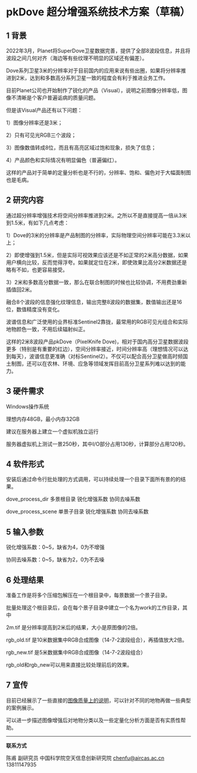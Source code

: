# pkDove 超分增强系统技术方案（草稿）



## 1 背景

2022年3月，Planet将SuperDove卫星数据完善，提供了全部8波段信息，并且将波段之间几何对齐（海边等有些纹理不明显的区域还有偏差）。

Dove系列卫星3米的分辨率对于目前国内的应用来说有些出圈，如果将分辨率推进到2米，达到和多数高分系列卫星一致的程度会有利于推进业务工作。

目前Planet公司也开始制作了锐化的产品（Visual），说明之前图像分辨率低，图像不清晰是个客户普遍诟病的质量问题。

但是该Visual产品还有以下问题：

1）图像分辨率还是3米；

2）只有可见光RGB三个波段；

3）图像数值转成8位，而且有高亮区域过饱和现象，损失了信息；

4）产品颜色和实际情况有明显偏色（普遍偏红）。

这样的产品对于简单的定量分析也是不行的，分辨率、饱和、偏色对于大幅面制图也是毛病。


## 2 研究内容

通过超分辨率增强技术将空间分辨率推进到2米。之所以不是直接提高一倍从3米到1.5米，有如下几点考虑：

1）Dove的3米的分辨率是产品制图的分辨率，实际物理空间分辨率可能在3.3米以上；

2）即使增强到1.5米，但是实际可视效果应该还是不如正常的2米高分数据，如果用户横向比较，反而觉得浮夸。如果就定位在2米，即使效果比高分2米数据还是略有不如，也更容易接受。

3）2米和多数高分数据一致，那么在联合制图的时候也比较协调，不用费劲重新插值回2米。

融合8个波段的信息强化纹理信息，输出完整8波段的数据集，数值输出还是16位，数值精度没有变化。

波谱信息和广泛使用的业界标准Sentinel2靠拢，最常用的RGB可见光组合和实际地物颜色一致，不用后续辐射纠正。

这样的2米8波段产品pkDove（PixelKnife Dove)，相对于国内高分卫星数据波段更多（特别是有重要的红边），空间分辨率接近，时间分辨率高（理想情况可以达到每天），波谱信息更准确（对标Sentinel2）。不仅可以配合高分卫星做高时频国土制图，还可以在农林、环境、应急等领域发挥目前高分卫星系列难以达到的能力。

## 3 硬件需求

Windows操作系统

理想内存48GB，最小内存32GB

建议在服务器上建立一个虚拟机独立运行

服务器虚拟机上测试一景250秒，其中I/O部分占用130秒，计算部分占用120秒。

## 4 软件形式

安装后通过命令行批处理的方式调用，可以持续处理一个目录下面所有景的的结果。

dove_process_dir 多景根目录 锐化增强系数 协同去噪系数

dove_process_scene 单景子目录 锐化增强系数 协同去噪系数

## 5 输入参数

锐化增强系数：0~5，缺省为4，0为不增强

协同去噪系数：0~5，缺省为2，0为不去噪

## 6 处理结果

准备工作是将多个压缩包解压在一个根目录中，每景数据一个景子目录。

批量处理这个根目录后，会在每个景子目录中建立一个名为work的工作目录，其中

2m.tif 是分辨率提高到2米后的结果，大小是原图像的2倍。

rgb_old.tif 是10米数据集中RGB合成图像（14-7-2波段组合），再插值放大2倍。

rgb_new.tif 是5米数据集中RGB合成图像（14-7-2波段组合）

rgb_old和rgb_new可以用来直接比较处理前后的效果。

## 7 宣传

目前已经展示了一些直接的[图像质量上的说明](../discuss/discuss_superdove_x2.html)，可以针对不同的地物再做一些典型的案例展示。

可以进一步描述图像增强后对地物分类以及一些定量化分析方面是否有实质性帮助。




---



**联系方式**

陈甫 副研究员
中国科学院空天信息创新研究院
chenfu@aircas.ac.cn
13811147935